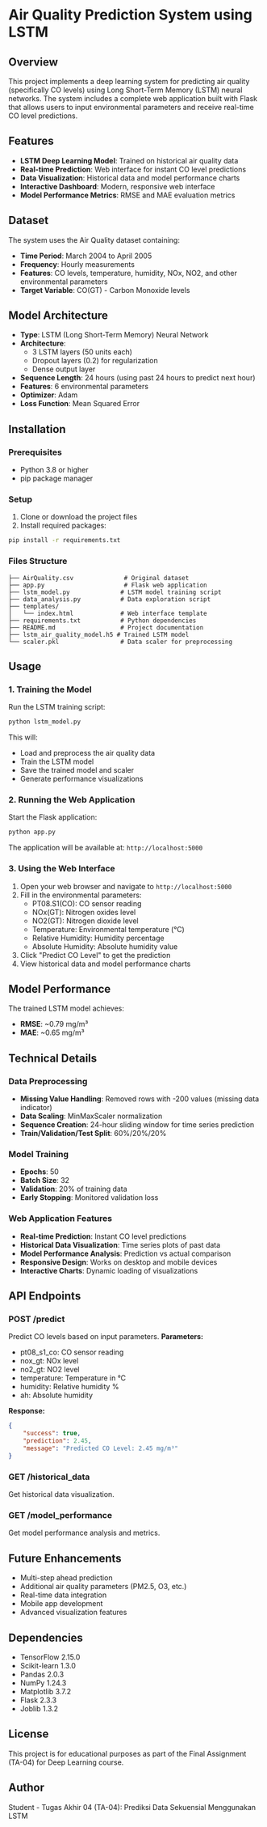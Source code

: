 # Air Quality Prediction System using LSTM

## Overview
This project implements a deep learning system for predicting air quality (specifically CO levels) using Long Short-Term Memory (LSTM) neural networks. The system includes a complete web application built with Flask that allows users to input environmental parameters and receive real-time CO level predictions.

## Features
- **LSTM Deep Learning Model**: Trained on historical air quality data
- **Real-time Prediction**: Web interface for instant CO level predictions
- **Data Visualization**: Historical data and model performance charts
- **Interactive Dashboard**: Modern, responsive web interface
- **Model Performance Metrics**: RMSE and MAE evaluation metrics

## Dataset
The system uses the Air Quality dataset containing:
- **Time Period**: March 2004 to April 2005
- **Frequency**: Hourly measurements
- **Features**: CO levels, temperature, humidity, NOx, NO2, and other environmental parameters
- **Target Variable**: CO(GT) - Carbon Monoxide levels

## Model Architecture
- **Type**: LSTM (Long Short-Term Memory) Neural Network
- **Architecture**: 
  - 3 LSTM layers (50 units each)
  - Dropout layers (0.2) for regularization
  - Dense output layer
- **Sequence Length**: 24 hours (using past 24 hours to predict next hour)
- **Features**: 6 environmental parameters
- **Optimizer**: Adam
- **Loss Function**: Mean Squared Error

## Installation

### Prerequisites
- Python 3.8 or higher
- pip package manager

### Setup
1. Clone or download the project files
2. Install required packages:
```bash
pip install -r requirements.txt
```

### Files Structure
```
├── AirQuality.csv              # Original dataset
├── app.py                      # Flask web application
├── lstm_model.py              # LSTM model training script
├── data_analysis.py           # Data exploration script
├── templates/
│   └── index.html             # Web interface template
├── requirements.txt           # Python dependencies
├── README.md                  # Project documentation
├── lstm_air_quality_model.h5 # Trained LSTM model
└── scaler.pkl                 # Data scaler for preprocessing
```

## Usage

### 1. Training the Model
Run the LSTM training script:
```bash
python lstm_model.py
```
This will:
- Load and preprocess the air quality data
- Train the LSTM model
- Save the trained model and scaler
- Generate performance visualizations

### 2. Running the Web Application
Start the Flask application:
```bash
python app.py
```
The application will be available at: `http://localhost:5000`

### 3. Using the Web Interface
1. Open your web browser and navigate to `http://localhost:5000`
2. Fill in the environmental parameters:
   - PT08.S1(CO): CO sensor reading
   - NOx(GT): Nitrogen oxides level
   - NO2(GT): Nitrogen dioxide level
   - Temperature: Environmental temperature (°C)
   - Relative Humidity: Humidity percentage
   - Absolute Humidity: Absolute humidity value
3. Click "Predict CO Level" to get the prediction
4. View historical data and model performance charts

## Model Performance
The trained LSTM model achieves:
- **RMSE**: ~0.79 mg/m³
- **MAE**: ~0.65 mg/m³

## Technical Details

### Data Preprocessing
- **Missing Value Handling**: Removed rows with -200 values (missing data indicator)
- **Data Scaling**: MinMaxScaler normalization
- **Sequence Creation**: 24-hour sliding window for time series prediction
- **Train/Validation/Test Split**: 60%/20%/20%

### Model Training
- **Epochs**: 50
- **Batch Size**: 32
- **Validation**: 20% of training data
- **Early Stopping**: Monitored validation loss

### Web Application Features
- **Real-time Prediction**: Instant CO level predictions
- **Historical Data Visualization**: Time series plots of past data
- **Model Performance Analysis**: Prediction vs actual comparison
- **Responsive Design**: Works on desktop and mobile devices
- **Interactive Charts**: Dynamic loading of visualizations

## API Endpoints

### POST /predict
Predict CO levels based on input parameters.
**Parameters:**
- pt08_s1_co: CO sensor reading
- nox_gt: NOx level
- no2_gt: NO2 level
- temperature: Temperature in °C
- humidity: Relative humidity %
- ah: Absolute humidity

**Response:**
```json
{
    "success": true,
    "prediction": 2.45,
    "message": "Predicted CO Level: 2.45 mg/m³"
}
```

### GET /historical_data
Get historical data visualization.

### GET /model_performance
Get model performance analysis and metrics.

## Future Enhancements
- Multi-step ahead prediction
- Additional air quality parameters (PM2.5, O3, etc.)
- Real-time data integration
- Mobile app development
- Advanced visualization features

## Dependencies
- TensorFlow 2.15.0
- Scikit-learn 1.3.0
- Pandas 2.0.3
- NumPy 1.24.3
- Matplotlib 3.7.2
- Flask 2.3.3
- Joblib 1.3.2

## License
This project is for educational purposes as part of the Final Assignment (TA-04) for Deep Learning course.

## Author
Student - Tugas Akhir 04 (TA-04): Prediksi Data Sekuensial Menggunakan LSTM

